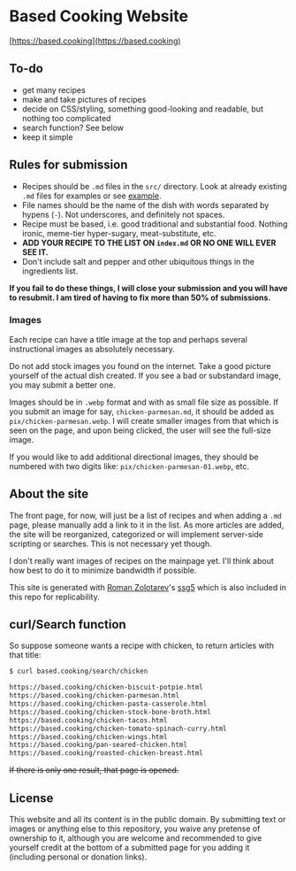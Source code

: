 # Based Cooking Website

[https://based.cooking](https://based.cooking)

## To-do

- get many recipes
- make and take pictures of recipes
- decide on CSS/styling, something good-looking and readable, but nothing too complicated
- search function? See below
- keep it simple

## Rules for submission

- Recipes should be `.md` files in the `src/` directory.  Look at already
  existing `.md` files for examples or see [example](example.md).
- File names should be the name of the dish with words separated by hypens
  (`-`). Not underscores, and definitely not spaces.
- Recipe must be based, i.e. good traditional and substantial food. Nothing
  ironic, meme-tier hyper-sugary, meat-substitute, etc.
- **ADD YOUR RECIPE TO THE LIST ON `index.md` OR NO ONE WILL EVER SEE IT.**
- Don't include salt and pepper and other ubiquitous things in the ingredients
  list.

**If you fail to do these things, I will close your submission and you will have to resubmit. I am tired of having to fix more than 50% of submissions.**

### Images

Each recipe can have a title image at the top and perhaps
several instructional images as absolutely necessary.

Do not add stock images you found on the internet.
Take a good picture yourself of the actual dish created.
If you see a bad or substandard image, you may submit a better one.

Images should be in `.webp` format and with as small file size as possible.
If you submit an image for say, `chicken-parmesan.md`, it should be added as `pix/chicken-parmesan.webp`.
I will create smaller images from that which is seen on the page,
and upon being clicked, the user will see the full-size image.

If you would like to add additional directional images,
they should be numbered with two digits like: `pix/chicken-parmesan-01.webp`, etc.

## About the site

The front page, for now, will just be a list of recipes
and when adding a `.md` page, please manually add a link to it in the list.
As more articles are added, the site will be reorganized, categorized
or will implement server-side scripting or searches.
This is not necessary yet though.

I don't really want images of recipes on the mainpage yet.
I'll think about how best to do it to minimize bandwidth if possible.

This site is generated with [Roman Zolotarev](https://www.romanzolotarev.com/)'s
[ssg5](https://www.romanzolotarev.com/ssg.html) which is also included in this
repo for replicability.

## curl/Search function

So suppose someone wants a recipe with chicken, to return articles with that title:
```bash
$ curl based.cooking/search/chicken

https://based.cooking/chicken-biscuit-potpie.html
https://based.cooking/chicken-parmesan.html
https://based.cooking/chicken-pasta-casserole.html
https://based.cooking/chicken-stock-bone-broth.html
https://based.cooking/chicken-tacos.html
https://based.cooking/chicken-tomato-spinach-curry.html
https://based.cooking/chicken-wings.html
https://based.cooking/pan-seared-chicken.html
https://based.cooking/roasted-chicken-breast.html
```
~~If there is only one result, that page is opened.~~


## License

This website and all its content is in the public domain.
By submitting text or images or anything else to this repository,
you waive any pretense of ownership to it,
although you are welcome and recommended to give yourself credit
at the bottom of a submitted page for you adding it
(including personal or donation links).
